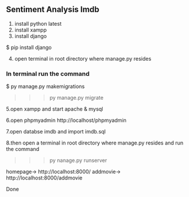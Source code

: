 ## Sentiment Analysis Imdb

1. install python latest
2. install xampp
3. install django

$ pip install django

4. open terminal in root directory where manage.py resides

### In terminal run the command

$ py manage.py makemigrations

>>> py manage.py migrate

5.open xampp and start apache & mysql

6.open phpmyadmin http://localhost/phpmyadmin

7.open databse imdb and import imdb.sql

8.then open a terminal in root directory where manage.py resides and run the command
>>> py nanage.py runserver


    

homepage-> http://localhost:8000/
addmovie-> http://localhost:8000/addmovie
    
    
Done